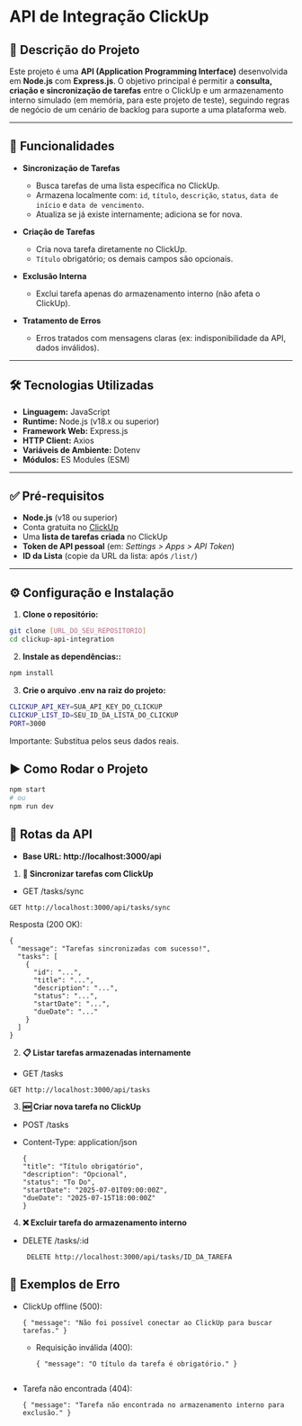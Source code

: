 # API de Integração ClickUp

## 📝 Descrição do Projeto

Este projeto é uma **API (Application Programming Interface)** desenvolvida em **Node.js** com **Express.js**. O objetivo principal é permitir a **consulta, criação e sincronização de tarefas** entre o ClickUp e um armazenamento interno simulado (em memória, para este projeto de teste), seguindo regras de negócio de um cenário de backlog para suporte a uma plataforma web.

---

## 🚀 Funcionalidades

- **Sincronização de Tarefas**
  - Busca tarefas de uma lista específica no ClickUp.
  - Armazena localmente com: `id`, `título`, `descrição`, `status`, `data de início` e `data de vencimento`.
  - Atualiza se já existe internamente; adiciona se for nova.

- **Criação de Tarefas**
  - Cria nova tarefa diretamente no ClickUp.
  - `Título` obrigatório; os demais campos são opcionais.

- **Exclusão Interna**
  - Exclui tarefa apenas do armazenamento interno (não afeta o ClickUp).

- **Tratamento de Erros**
  - Erros tratados com mensagens claras (ex: indisponibilidade da API, dados inválidos).

---

## 🛠️ Tecnologias Utilizadas

- **Linguagem:** JavaScript  
- **Runtime:** Node.js (v18.x ou superior)  
- **Framework Web:** Express.js  
- **HTTP Client:** Axios  
- **Variáveis de Ambiente:** Dotenv  
- **Módulos:** ES Modules (ESM)

---

## ✅ Pré-requisitos

- **Node.js** (v18 ou superior)
- Conta gratuita no [ClickUp](https://app.clickup.com/)
- Uma **lista de tarefas criada** no ClickUp
- **Token de API pessoal** (em: *Settings > Apps > API Token*)
- **ID da Lista** (copie da URL da lista: após `/list/`)

---

## ⚙️ Configuração e Instalação

1. **Clone o repositório:**

```bash
git clone [URL_DO_SEU_REPOSITORIO]
cd clickup-api-integration
```
2. **Instale as dependências::**

 ```bash
npm install
```
3. **Crie o arquivo .env na raiz do projeto:**
   
  ```bash
  CLICKUP_API_KEY=SUA_API_KEY_DO_CLICKUP
  CLICKUP_LIST_ID=SEU_ID_DA_LISTA_DO_CLICKUP
 PORT=3000
   ```
 Importante: Substitua pelos seus dados reais.

 ## ▶️ Como Rodar o Projeto
 ```bash
npm start
# ou
npm run dev
```

## 📍 Rotas da API
- **Base URL: http://localhost:3000/api**

1. **🔄 Sincronizar tarefas com ClickUp**
- GET /tasks/sync
```
GET http://localhost:3000/api/tasks/sync
```
Resposta (200 OK):
```
{
  "message": "Tarefas sincronizadas com sucesso!",
  "tasks": [
    {
      "id": "...",
      "title": "...",
      "description": "...",
      "status": "...",
      "startDate": "...",
      "dueDate": "..."
    }
  ]
}

```
2. **📋 Listar tarefas armazenadas internamente**
- GET /tasks
```
GET http://localhost:3000/api/tasks
```

3. **🆕 Criar nova tarefa no ClickUp**
- POST /tasks
- Content-Type: application/json

  ```
  {
  "title": "Título obrigatório",
  "description": "Opcional",
  "status": "To Do",
  "startDate": "2025-07-01T09:00:00Z",
  "dueDate": "2025-07-15T18:00:00Z"
  }
  ```

4. **❌ Excluir tarefa do armazenamento interno**
- DELETE /tasks/:id

  ```
   DELETE http://localhost:3000/api/tasks/ID_DA_TAREFA
  ```

 ## 💬 Exemplos de Erro
- ClickUp offline (500):

  ```
  { "message": "Não foi possível conectar ao ClickUp para buscar tarefas." }

  ```
  - Requisição inválida (400):
 
    ```
    { "message": "O título da tarefa é obrigatório." }
  ```
- Tarefa não encontrada (404):

  ```
  { "message": "Tarefa não encontrada no armazenamento interno para exclusão." }

  ```

